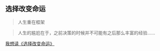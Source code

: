<!-- _coverpage.md -->
![]()
## 选择改变命运

> 人生重在框架

> 人生的尴尬在于，之前决策的时候并不可能有之后那么丰富的经验……

[我想读《选择改变命运》](/README.md)
